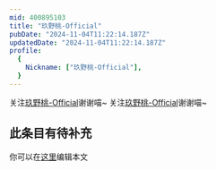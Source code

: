 ```yaml
---
mid: 400895103
title: "玖野桃-Official"
pubDate: "2024-11-04T11:22:14.187Z"
updatedDate: "2024-11-04T11:22:14.187Z"
profile:
  {
    Nickname: ["玖野桃-Official"],
  }
---
```


关注[玖野桃-Official](https://space.bilibili.com/400895103)谢谢喵~ 关注[玖野桃-Official](https://space.bilibili.com/400895103)谢谢喵~

## 此条目有待补充
你可以在[这里](https://github.com/Yuhanawa/VTuber.ICU-Content/edit/master/v/玖野桃-Official/index.md)编辑本文
